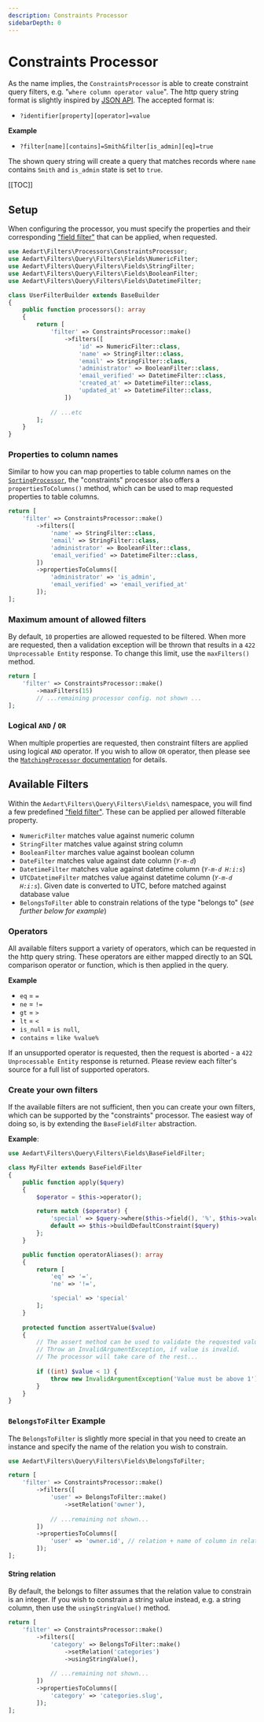```yaml
---
description: Constraints Processor
sidebarDepth: 0
---
```


# Constraints Processor

As the name implies, the `ConstraintsProcessor` is able to create constraint query filters, e.g. "`where column operator value`".
The http query string format is slightly inspired by [JSON API](https://jsonapi.org/format/#fetching-filtering).
The accepted format is:

* `?identifier[property][operator]=value`

**Example**

* `?filter[name][contains]=Smith&filter[is_admin][eq]=true`

The shown query string will create a query that matches records where `name` contains `Smith` and `is_admin` state is set to `true`.

[[TOC]]

## Setup

When configuring the processor, you must specify the properties and their corresponding ["field filter"](../../database/query/criteria.md#field-criteria-field-filter) that can be applied, when requested.

```php
use Aedart\Filters\Processors\ConstraintsProcessor;
use Aedart\Filters\Query\Filters\Fields\NumericFilter;
use Aedart\Filters\Query\Filters\Fields\StringFilter;
use Aedart\Filters\Query\Filters\Fields\BooleanFilter;
use Aedart\Filters\Query\Filters\Fields\DatetimeFilter;

class UserFilterBuilder extends BaseBuilder
{
    public function processors(): array
    {
        return [
            'filter' => ConstraintsProcessor::make()
                ->filters([
                    'id' => NumericFilter::class,
                    'name' => StringFilter::class,
                    'email' => StringFilter::class,
                    'administrator' => BooleanFilter::class,
                    'email_verified' => DatetimeFilter::class,
                    'created_at' => DatetimeFilter::class,
                    'updated_at' => DatetimeFilter::class,
                ])
            
            // ...etc
        ];
    }
}
```

### Properties to column names

Similar to how you can map properties to table column names on the [`SortingProcessor`](./sort.md#properties-to-column-names), the "constraints" processor also offers a `propertiesToColumns()` method, which can be used to map requested properties to table columns.

```php
return [
    'filter' => ConstraintsProcessor::make()
        ->filters([
            'name' => StringFilter::class,
            'email' => StringFilter::class,
            'administrator' => BooleanFilter::class,
            'email_verified' => DatetimeFilter::class,
        ])
        ->propertiesToColumns([
            'administrator' => 'is_admin',
            'email_verified' => 'email_verified_at'
        ]);
];
```

### Maximum amount of allowed filters

By default, `10` properties are allowed requested to be filtered. When more are requested, then a validation exception will be thrown that results in a `422 Unprocessable Entity` response.
To change this limit, use the `maxFilters()` method.

```php
return [
    'filter' => ConstraintsProcessor::make()
        ->maxFilters(15)
        // ...remaining processor config. not shown ...
];
```

### Logical `AND` / `OR`

When multiple properties are requested, then constraint filters are applied using logical `AND` operator.
If you wish to allow `OR` operator, then please see the [`MatchingProcessor` documentation](./match.md) for details.

## Available Filters

Within the `Aedart\Filters\Query\Filters\Fields\` namespace, you will find a few predefined ["field filter"](../../database/query/criteria.md#field-criteria-field-filter).
These can be applied per allowed filterable property.

* `NumericFilter` matches value against numeric column
* `StringFilter` matches value against string column
* `BooleanFilter` marches value against boolean column
* `DateFilter` matches value against date column (_`Y-m-d`_)
* `DatetimeFilter` matches value against datetime column (_`Y-m-d H:i:s`_)
* `UTCDatetimeFilter` matches value against datetime column (_`Y-m-d H:i:s`_). Given date is converted to UTC, before matched against database value
* `BelongsToFilter` able to constrain relations of the type "belongs to" (_see further below for example_)

### Operators

All available filters support a variety of operators, which can be requested in the http query string.
These operators are either mapped directly to an SQL comparison operator or function, which is then applied in the query.

**Example**

* `eq` = `=`
* `ne` = `!=`
* `gt` = `>`
* `lt` = `<`
* `is_null` = `is null`,
* `contains` = `like %value%`

If an unsupported operator is requested, then the request is aborted - a `422 Unprocessable Entity` response is returned.
Please review each filter's source for a full list of supported operators.

### Create your own filters

If the available filters are not sufficient, then you can create your own filters, which can be supported by the "constraints" processor.
The easiest way of doing so, is by extending the `BaseFieldFilter` abstraction.

**Example**:

```php
use Aedart\Filters\Query\Filters\Fields\BaseFieldFilter;

class MyFilter extends BaseFieldFilter
{
    public function apply($query)
    {
        $operator = $this->operator();

        return match ($operator) {
            'special' => $query->where($this->field(), '%', $this->value()),
            default => $this->buildDefaultConstraint($query)
        };
    }

    public function operatorAliases(): array
    {
        return [
            'eq' => '=',
            'ne' => '!=',

            'special' => 'special' 
        ];
    }
    
    protected function assertValue($value)
    {
        // The assert method can be used to validate the requested value.
        // Throw an InvalidArgumentException, if value is invalid.
        // The processor will take care of the rest...
    
        if ((int) $value < 1) {
            throw new InvalidArgumentException('Value must be above 1');
        }
    }
}
```

### `BelongsToFilter` Example

The `BelongsToFilter` is slightly more special in that you need to create an instance and specify the name of the relation you wish to constrain.

```php
use Aedart\Filters\Query\Filters\Fields\BelongsToFilter;

return [
    'filter' => ConstraintsProcessor::make()
        ->filters([
            'user' => BelongsToFilter::make()
                ->setRelation('owner'),
                
            // ...remaining not shown...
        ])
        ->propertiesToColumns([
            'user' => 'owner.id', // relation + name of column in related model
        ]);
];
```

#### String relation

By default, the belongs to filter assumes that the relation value to constrain is an integer. If you wish to constrain a string value instead, e.g. a string column, then use the `usingStringValue()` method.

```php
return [
    'filter' => ConstraintsProcessor::make()
        ->filters([
            'category' => BelongsToFilter::make()
                ->setRelation('categories')
                ->usingStringValue(),
                
            // ...remaining not shown...
        ])
        ->propertiesToColumns([
            'category' => 'categories.slug',
        ]);
];
```
